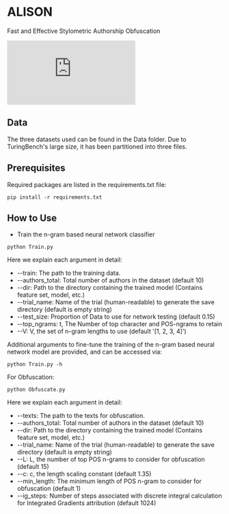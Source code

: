 # ALISON
Fast and Effective Stylometric Authorship Obfuscation

![pipeline.pdf](https://github.com/EricX003/ALISON/files/14129376/pipeline.pdf)

## Data
The three datasets used can be found in the Data folder. Due to TuringBench's large size, it has been partitioned into three files.

## Prerequisites
Required packages are listed in the requirements.txt file:
```
pip install -r requirements.txt
```


## How to Use

* Train the n-gram based neural network classifier

```
python Train.py
```
Here we explain each argument in detail:

  * --train: The path to the training data.
  * --authors_total: Total number of authors in the dataset (default 10)
  * --dir: Path to the directory containing the trained model (Contains feature set, model, etc.)
  * --trial_name: Name of the trial (human-readable) to generate the save directory (default is empty string)
  * --test_size: Proportion of Data to use for network testing (default 0.15)
  * --top_ngrams: t, The Number of top character and POS-ngrams to retain
  * --V: V, the set of n-gram lengths to use (default '[1, 2, 3, 4]')

Additional arguments to fine-tune the training of the n-gram based neural network model are provided, and can be accessed via:
 ```
python Train.py -h
```


For Obfuscation:

```
python Obfuscate.py
```

Here we explain each argument in detail:

  * --texts: The path to the texts for obfuscation.
  * --authors_total: Total number of authors in the dataset (default 10)
  * --dir: Path to the directory containing the trained model (Contains feature set, model, etc.)
  * --trial_name: Name of the trial (human-readable) to generate the save directory (default is empty string)
  * --L: L, the number of top POS n-grams to consider for obfuscation (default 15)
  * --c: c, the length scaling constant (default 1.35)
  * --min_length: The minimum length of POS n-gram to consider for obfuscation (default 1)
  * --ig_steps: Number of steps associated with discrete integral calculation for Integrated Gradients attribution (default 1024)
